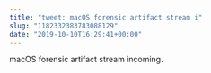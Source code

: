 ```yaml
---
title: "tweet: macOS forensic artifact stream i"
slug: "1182332383783088129"
date: "2019-10-10T16:29:41+00:00"
---
```

macOS forensic artifact stream incoming.